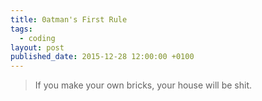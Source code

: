 ```yaml
---
title: 0atman's First Rule
tags:
  - coding
layout: post
published_date: 2015-12-28 12:00:00 +0100
---
```


> If you make your own bricks, your house will be shit.
